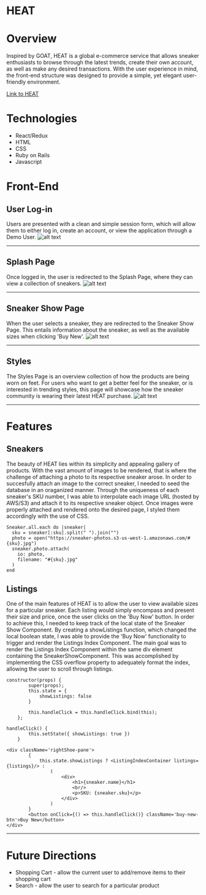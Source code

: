 # HEAT

# Overview

Inspired by GOAT, HEAT is a global e-commerce service that allows sneaker enthusiasts to browse through the latest trends, create their own account, as well as make any desired transactions. With the user experience in mind, the front-end structure was designed to provide a simple, yet elegant user-friendly environment.

[Link to HEAT](https://heat-check.herokuapp.com/#/)

# Technologies
* React/Redux
* HTML
* CSS
* Ruby on Rails 
* Javascript


# Front-End

## User Log-in
Users are presented with a clean and simple session form, which will allow them to either log in, create an account, or view the application through a Demo User.
![alt text](https://sneaker-photos.s3-us-west-1.amazonaws.com/Screen+Shot+2020-05-08+at+8.32.00+AM.png)

---

## Splash Page
Once logged in, the user is redirected to the Splash Page, where they can view a collection of sneakers.
![alt text](https://sneaker-photos.s3-us-west-1.amazonaws.com/Screen+Shot+2020-05-08+at+8.36.19+AM.png)

---

## Sneaker Show Page
When the user selects a sneaker, they are redirected to the Sneaker Show Page. This entails information about the sneaker, as well as the available sizes when clicking 'Buy New'.
![alt text](https://sneaker-photos.s3-us-west-1.amazonaws.com/Screen+Shot+2020-05-08+at+8.40.03+AM.png)

---

## Styles
The Styles Page is an overview collection of how the products are being worn on feet. For users who want to get a better feel for the sneaker, or is interested in trending styles, this page will showcase how the sneaker community is wearing their latest HEAT purchase.
![alt text](https://sneaker-photos.s3-us-west-1.amazonaws.com/Screen+Shot+2020-05-08+at+8.37.16+AM.png)

---

# Features 

## Sneakers 
The beauty of HEAT lies within its simplicity and appealing gallery of products. With the vast amount of images to be rendered, that is where the challenge of attaching a photo to its respective sneaker arose. In order to succesfully attach an image to the correct sneaker, I needed to seed the database in an oraganized manner. Through the uniqueness of each sneaker's SKU number, I was able to interpolate each image URL (hosted by AWS/S3) and attach it to its respective sneaker object. Once images were properly attached and rendered onto the desired page, I styled them accordingly with the use of CSS.

```
Sneaker.all.each do |sneaker|
  sku = sneaker[:sku].split(" ").join("")
  photo = open("https://sneaker-photos.s3-us-west-1.amazonaws.com/#{sku}.jpg")
  sneaker.photo.attach(
    io: photo, 
    filename: "#{sku}.jpg"
  )
end
```

## Listings 
One of the main features of HEAT is to allow the user to view available sizes for a particular sneaker. Each listing would simply encompass and present their size and price, once the user clicks on the 'Buy Now' button. In order to achieve this, I needed to keep track of the local state of the Sneaker Show Component. 
By creating a showListings function, which changed the local boolean state, I was able to provide the 'Buy Now' functionality to trigger and render the Listings Index Component. The main goal was to render the Listings Index Component within the same div element containing the SneakerShowComponent. This was accomplished by implementing the CSS overflow property to adequately format the index, allowing the user to scroll through listings.

```
constructor(props) {
        super(props);
        this.state = {
            showListings: false
        }

        this.handleClick = this.handleClick.bind(this);
    };

handleClick() {
        this.setState({ showListings: true })
    }

<div className='rightShoe-pane'>
        {
            this.state.showListings ? <ListingIndexContainer listings={listings}/> : 
                (
                    <div>
                        <h1>{sneaker.name}</h1>
                        <br/>
                        <p>SKU: {sneaker.sku}</p>
                    </div>
                )
        }
        <button onClick={() => this.handleClick()} className='buy-new-btn'>Buy New</button>
</div>
```

---

# Future Directions
* Shopping Cart - allow the current user to add/remove items to their shopping cart
* Search - allow the user to search for a particular product